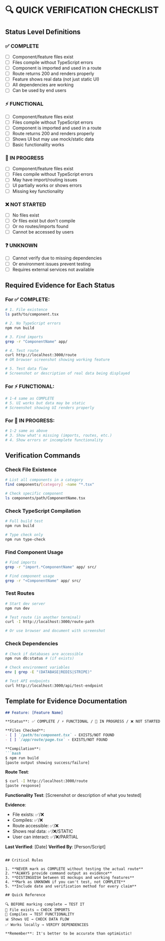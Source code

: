 # 🔍 QUICK VERIFICATION CHECKLIST

## Status Level Definitions

### ✅ COMPLETE
- [ ] Component/feature files exist
- [ ] Files compile without TypeScript errors
- [ ] Component is imported and used in a route
- [ ] Route returns 200 and renders properly
- [ ] Feature shows real data (not just static UI)
- [ ] All dependencies are working
- [ ] Can be used by end users

### ⚡ FUNCTIONAL
- [ ] Component/feature files exist
- [ ] Files compile without TypeScript errors
- [ ] Component is imported and used in a route
- [ ] Route returns 200 and renders properly
- [ ] Shows UI but may use mock/static data
- [ ] Basic functionality works

### 🚧 IN PROGRESS
- [ ] Component/feature files exist
- [ ] Files compile without TypeScript errors
- [ ] May have import/routing issues
- [ ] UI partially works or shows errors
- [ ] Missing key functionality

### ❌ NOT STARTED
- [ ] No files exist
- [ ] Or files exist but don't compile
- [ ] Or no routes/imports found
- [ ] Cannot be accessed by users

### ❓ UNKNOWN
- [ ] Cannot verify due to missing dependencies
- [ ] Or environment issues prevent testing
- [ ] Requires external services not available

## Required Evidence for Each Status

### For ✅ COMPLETE:
```bash
# 1. File existence
ls path/to/component.tsx

# 2. No TypeScript errors
npm run build

# 3. Find imports
grep -r "ComponentName" app/

# 4. Test route
curl http://localhost:3000/route
# OR browser screenshot showing working feature

# 5. Test data flow
# Screenshot or description of real data being displayed
```

### For ⚡ FUNCTIONAL:
```bash
# 1-4 same as COMPLETE
# 5. UI works but data may be static
# Screenshot showing UI renders properly
```

### For 🚧 IN PROGRESS:
```bash
# 1-2 same as above
# 3. Show what's missing (imports, routes, etc.)
# 4. Show errors or incomplete functionality
```

## Verification Commands

### Check File Existence
```bash
# List all components in a category
find components/[category] -name "*.tsx"

# Check specific component
ls components/path/ComponentName.tsx
```

### Check TypeScript Compilation
```bash
# Full build test
npm run build

# Type check only
npm run type-check
```

### Find Component Usage
```bash
# Find imports
grep -r "import.*ComponentName" app/ src/

# Find component usage
grep -r "<ComponentName" app/ src/
```

### Test Routes
```bash
# Start dev server
npm run dev

# Test route (in another terminal)
curl -I http://localhost:3000/route-path

# Or use browser and document with screenshot
```

### Check Dependencies
```bash
# Check if databases are accessible
npm run db:status # (if exists)

# Check environment variables
env | grep -E "(DATABASE|REDIS|STRIPE)"

# Test API endpoints
curl http://localhost:3000/api/test-endpoint
```

## Template for Evidence Documentation

```markdown
## Feature: [Feature Name]

**Status**: ✅ COMPLETE / ⚡ FUNCTIONAL / 🚧 IN PROGRESS / ❌ NOT STARTED / ❓ UNKNOWN

**Files Checked**:
- [ ] `/path/to/component.tsx` - EXISTS/NOT FOUND
- [ ] `/app/route/page.tsx` - EXISTS/NOT FOUND

**Compilation**:
```bash
$ npm run build
[paste output showing success/failure]
```

**Route Test**:
```bash
$ curl -I http://localhost:3000/route
[paste response]
```

**Functionality Test**:
[Screenshot or description of what you tested]

**Evidence**:
- File exists: ✅/❌
- Compiles: ✅/❌  
- Route accessible: ✅/❌
- Shows real data: ✅/❌/STATIC
- User can interact: ✅/❌/PARTIAL

**Last Verified**: [Date]
**Verified By**: [Person/Script]
```

## Critical Rules

1. **NEVER mark as COMPLETE without testing the actual route**
2. **ALWAYS provide command output as evidence**
3. **DISTINGUISH between UI mockups and working features**
4. **Mark as UNKNOWN if you can't test, not COMPLETE**
5. **Include date and verification method for every claim**

## Quick Reference

🔍 BEFORE marking complete → TEST IT  
📁 File exists → CHECK IMPORTS  
🚀 Compiles → TEST FUNCTIONALITY  
📊 Shows UI → CHECK DATA FLOW  
✅ Works locally → VERIFY DEPENDENCIES  

**Remember**: It's better to be accurate than optimistic!
